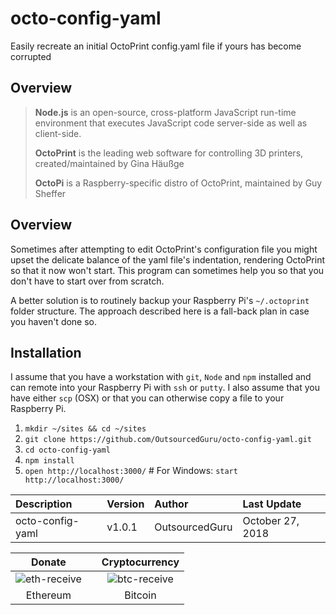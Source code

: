 # octo-config-yaml
Easily recreate an initial OctoPrint config.yaml file if yours has become corrupted

## Overview

> **Node.js** is an open-source, cross-platform JavaScript run-time environment that executes JavaScript code server-side as well as client-side.
>
> **OctoPrint** is the leading web software for controlling 3D printers, created/maintained by Gina Häußge
>
> **OctoPi** is a Raspberry-specific distro of OctoPrint, maintained by Guy Sheffer

## Overview
Sometimes after attempting to edit OctoPrint's configuration file you might upset the delicate balance of the yaml file's indentation, rendering OctoPrint so that it now won't start. This program can sometimes help you so that you don't have to start over from scratch.

A better solution is to routinely backup your Raspberry Pi's `~/.octoprint` folder structure. The approach described here is a fall-back plan in case you haven't done so.

## Installation
I assume that you have a workstation with `git`, `Node` and `npm` installed and can remote into your Raspberry Pi with `ssh` or `putty`. I also assume that you have either `scp` (OSX) or that you can otherwise copy a file to your Raspberry Pi.

1. `mkdir ~/sites && cd ~/sites`
2. `git clone https://github.com/OutsourcedGuru/octo-config-yaml.git`
3. `cd octo-config-yaml`
4. `npm install`
5. `open http://localhost:3000/` # For Windows: `start http://localhost:3000/`

|Description|Version|Author|Last Update|
|:---|:---|:---|:---|
|octo-config-yaml|v1.0.1|OutsourcedGuru|October 27, 2018|

|Donate||Cryptocurrency|
|:-----:|---|:--------:|
| ![eth-receive](https://user-images.githubusercontent.com/15971213/40564950-932d4d10-601f-11e8-90f0-459f8b32f01c.png) || ![btc-receive](https://user-images.githubusercontent.com/15971213/40564971-a2826002-601f-11e8-8d5e-eeb35ab53300.png) |
|Ethereum||Bitcoin|
